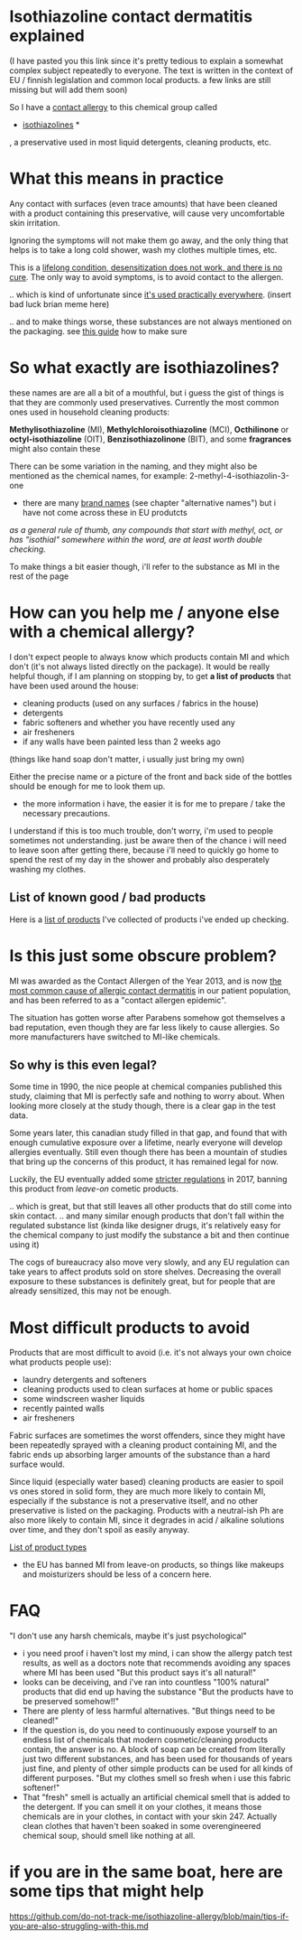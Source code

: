 # Isothiazoline contact dermatitis explained

(I have pasted you this link since it's pretty tedious to explain a somewhat complex subject repeatedly to everyone. The text is written in the context of EU / finnish legislation and common local products.  a few links are still missing but will add them soon)

So I have a [contact allergy](https://echa.europa.eu/hot-topics/skin-sensitising-chemicals) to this chemical group called

* [isothiazolines](https://en.wikipedia.org/wiki/Isothiazolinone) *

, a preservative used in most liquid detergents, cleaning products, etc.

# What this means in practice

Any contact with surfaces (even trace amounts) that have been cleaned with a product containing this preservative, will cause very uncomfortable skin irritation.

Ignoring the symptoms will not make them go away, and the only thing that helps is to take a long cold shower, wash my clothes multiple times, etc.

This is a [lifelong condition, desensitization does not work, and there is no cure](https://echa.europa.eu/hot-topics/skin-sensitising-chemicals). The only way to avoid symptoms, is to avoid contact to the allergen.

.. which is kind of unfortunate since [it's used practically everywhere](https://dermnetnz.org/topics/methylisothiazolinone-allergy). (insert bad luck brian meme here)

.. and to make things worse, these substances are not always mentioned on the packaging. see [this guide](https://github.com/do-not-track-me/isothiazoline-allergy/blob/main/how-to-check-for-mi.md) how to make sure

# So what exactly are isothiazolines?

these names are are all a bit of a mouthful, but i guess the gist of things is that they are commonly used preservatives.
Currently the most common ones used in household cleaning products:

**Methylisothiazoline** (MI), **Methylchloroisothiazoline** (MCI), **Octhilinone** or **octyl-isothiazoline** (OIT), **Benzisothiazolinone** (BIT), and some **fragrances** might also contain these

There can be some variation in the naming, and they might also be mentioned as the chemical names, for example: 2-methyl-4-isothiazolin-3-one
- there are many [brand names](https://dermnetnz.org/topics/methylisothiazolinone-allergy) (see chapter "alternative names") but i have not come across these in EU produtcts

*as a general rule of thumb, any compounds that start with methyl, oct, or has "isothial" somewhere within the word, are at least worth double checking.*


To make things a bit easier though, i'll refer to the substance as MI in the rest of the page

# How can you help me / anyone else with a chemical allergy?

I don't expect people to always know which products contain MI and which don't (it's not always listed directly on the package).
It would be really helpful though, if I am planning on stopping by, to get **a list of products** that have been used around the house:
- cleaning products (used on any surfaces / fabrics in the house)
- detergents
- fabric softeners
and whether you have recently used any
- air fresheners
- if any walls have been painted less than 2 weeks ago

(things like hand soap don't matter, i usually just bring my own)

Either the precise name or a picture of the front and back side of the bottles should be enough for me to look them up.
- the more information i have, the easier it is for me to prepare / take the necessary precautions.

I understand if this is too much trouble, don't worry, i'm used to people sometimes not understanding. just be aware then of the chance i will need to leave soon after getting there, because i'll need to quickly go home to spend the rest of my day in the shower and probably also desperately washing my clothes.

## List of known good / bad products
Here is a [list of products](https://github.com/do-not-track-me/isothiazoline-allergy/blob/main/safe-and-unsafe-products.md) I've collected of products i've ended up checking.


# Is this just some obscure problem?

MI was awarded as the Contact Allergen of the Year 2013, and is now [the most common cause of allergic contact dermatitis](https://www.occderm.asn.au/health-professionals/epidemic-of-allergy-to-preservative-methylisothiazolinone-mi/) in our patient population, and has been referred to as a "contact allergen epidemic".

The situation has gotten worse after Parabens somehow got themselves a bad reputation, even though they are far less likely to cause allergies. So more manufacturers have switched to MI-like chemicals.

## So why is this even legal?
Some time in 1990, the nice people at chemical companies published this study, claiming that MI is perfectly safe and nothing to worry about. When looking more closely at the study though, there is a clear gap in the test data. 

Some years later, this canadian study filled in that gap, and found that with enough cumulative exposure over a lifetime, nearly everyone will develop allergies eventually.
Still even though there has been a mountain of studies that bring up the concerns of this product, it has remained legal for now.

Luckily, the EU eventually added some [stricter regulations](https://ec.europa.eu/growth/sectors/cosmetics/legislation_en) in 2017, banning this product from *leave-on* cometic products.

.. which is great, but that still leaves all other products that do still come into skin contact.
.. and many similar enough products that don't fall within the regulated substance list (kinda like designer drugs, it's relatively easy for the chemical company to just modify the substance a bit and then continue using it)

The cogs of bureaucracy also move very slowly, and any EU regulation can take years to affect produts sold on store shelves.
Decreasing the overall exposure to these substances is definitely great, but for people that are already sensitized, this may not be enough.

# Most difficult products to avoid
Products that are most difficult to avoid (i.e. it's not always your own choice what products people use):
- laundry detergents and softeners
- cleaning products used to clean surfaces at home or public spaces
- some windscreen washer liquids
- recently painted walls
- air fresheners

Fabric surfaces are sometimes the worst offenders, since they might have been repeatedly sprayed with a cleaning product containing MI, and the fabric ends up absorbing larger amounts of the substance than a hard surface would. 

Since liquid (especially water based) cleaning products are easier to spoil vs ones stored in solid form, they are much more likely to contain MI, especially if the substance is not a preservative itself, and no other preservative is listed on the packaging. Products with a neutral-ish Ph are also more likely to contain MI, since it degrades in acid / alkaline solutions over time, and they don't spoil as easily anyway.

[List of product types](https://dermnetnz.org/topics/methylisothiazolinone-allergy)
* the EU has banned MI from leave-on products, so things like makeups and moisturizers should be less of a concern here.

# FAQ

"I don't use any harsh chemicals, maybe it's just psychological"
- i you need proof i haven't lost my mind, i can show the allergy patch test results, as well as a doctors note that recommends avoiding any spaces where MI has been used
"But this product says it's all natural!"
- looks can be deceiving, and i've ran into countless "100% natural" products that did end up having the substance
"But the products have to be preserved somehow!!"
- There are plenty of less harmful alternatives. 
"But things need to be cleaned!"
- If the question is, do you need to continuously expose yourself to an endless list of chemicals that modern cosmetic/cleaning products contain, the answer is no. A block of soap can be created from literally just two different substances, and has been used for thousands of years just fine, and plenty of other simple products can be used for all kinds of different purposes.
"But my clothes smell so fresh when i use this fabric softener!"
- That "fresh" smell is actually an artificial chemical smell that is added to the detergent. If you can smell it on your clothes, it means those chemicals are in your clothes, in contact with your skin 247. Actually clean clothes that haven't been soaked in some overengineered chemical soup, should smell like nothing at all.


# if you are in the same boat, here are some tips that might help

https://github.com/do-not-track-me/isothiazoline-allergy/blob/main/tips-if-you-are-also-struggling-with-this.md

